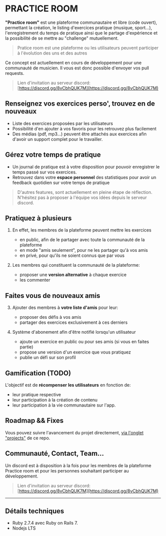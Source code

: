 # PRACTICE ROOM
**"Practice room"** est une plateforme communautaire et libre (code ouvert), permettant la création, le listing d'exercices pratique (musique, sport...), l'enregistrement du temps de pratique ainsi que le partage d'expérience et la possibilité de se mettre au "challenge" mutuellement.

> Pratice room est une plateforme ou les utilisateurs peuvent participer à l'évolution des uns et des autres

Ce concept est actuellement en cours de développement pour une communauté de musicien. Il vous est donc possible d'envoyer vos pull requests.

> Lien d'invitation au serveur discord:  [https://discord.gg/8vCbhQUK7M](https://discord.gg/8vCbhQUK7M)

## Renseignez vos exercices perso', trouvez en de nouveaux

- Liste des exercices proposées par les utilisateurs
- Possibilité d'en ajouter à vos favoris pour les retrouvez plus facilement
- Des médias (pdf, mp3...) peuvent être attachés aux exercices afin d'avoir un support complet pour le travailler.

## Gérez votre temps de pratique
- Un journal de pratique est à votre disposition pour pouvoir enregistrer le temps passé sur vos exercices.
- Retrouvez dans votre **espace personnel** des statistiques pour avoir un feedback quotidien sur votre temps de pratique

> D'autres features, sont actuellement en pleine étape de réflection. N'hésitez pas à proposer à l'équipe vos idées depuis le serveur discord.


## Pratiquez à plusieurs
1. En effet, les membres de la plateforme peuvent mettre les exercices
    - en public, afin de le partager avec toute la communauté de la plateforme
    - en mode "amis seulement", pour ne les partager qu'à vos amis
    - en privé, pour qu'ils ne soient connus que par vous

2. Les membres qui constituent la communauté de la plateforme:
    - proposer une **version alternative** à chaque exercice
    - les commenter

## Faites vous de nouveaux amis

3. Ajouter des membres à **votre liste d'amis** pour leur:
    - proposer des défis à vos amis
    - partager des exercices exclusivement à ces derniers

4. Système d'abonement afin d'être notifié lorsqu'un utilisateur
    - ajoute un exercice en public ou pour ses amis (si vous en faites partie)
    - propose une version d'un exercice que vous pratiquez
    - publie un défi sur son profil

## Gamification (TODO)
L'objectif est de **récompenser les utilisateurs** en fonction de:
- leur pratique respective
- leur participation à la création de contenu
- leur participation à la vie communautaire sur l'app.

## Roadmap && Fixes
Vous pouvez suivre l'avancement du projet directement, [via l'onglet "projects"](https://github.com/syl-p/practice-room/projects/1)
de ce repo.

## Communauté, Contact, Team...
Un discord est à disposition à la fois pour les membres de la plateforme Practice room et pour les personnes souhaitant
participer au développement.


> Lien d'invitation au serveur discord:  [https://discord.gg/8vCbhQUK7M](https://discord.gg/8vCbhQUK7M)

___

## Détails techniques
- Ruby 2.7.4 avec Ruby on Rails 7.
- Nodejs LTS
